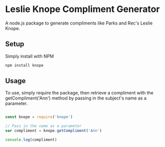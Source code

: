 # Leslie Knope Compliment Generator
A node.js package to generate compliments like Parks and Rec's Leslie Knope.

## Setup
Simply install with NPM
`````bash
npm install knope
`````

## Usage
To use, simply require the package, then retrieve a compliment with the getCompliment('Ann') method by passing in the subject's name as a parameter.

`````javascript

const knope = require('knope')

// Pass in the name as a parameter
var compliment = knope.getCompliment('Ann')

console.log(compliment)

`````
